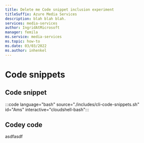 ```yaml
---
title: Delete me Code snippet inclusion experiment
titleSuffix: Azure Media Services
description: blah blah blah.
services: media-services
author: IngridAtMicrosoft
manager: femila
ms.service: media-services
ms.topic: how-to
ms.date: 03/03/2022
ms.author: inhenkel
---
```


# Code snippets

## Code snippet
:::code language="bash" source="./includes/cli-code-snippets.sh" id="Ams" interactive="cloudshell-bash":::

## Codey code
asdfasdf